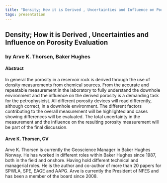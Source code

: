 ```yaml
---
title: "Density; How it is Derived , Uncertainties and Influence on Porosity Evaluation (Arve K. Thorsen, Baker Hughes )"
tags: presentation
---
```



		
<h2>
Density;  How it is Derived , Uncertainties and Influence on Porosity Evaluation
</h2>

 



		
<h3>
by Arve K. Thorsen, Baker Hughes
</h3>

 



		
<h4>
Abstract
</h4>



		

		
<p>
In general the porosity in a reservoir rock is derived through the use of density measurements from chemical sources. From the accurate and repeatable measurement in the laboratory to fully understand the downhole environment and the influence on the derived porosity is a demanding task for the petrophysicist. All different porosity devices will read differently, although correct, in a downhole environment. The different factors contributing to the overall measurement will be highlighted and cases showing differences will be evaluated. The total uncertainty in the measurement and the influence on the resulting porosity measurement will be part of the final discussion.  

</p>





		
<h4>
Arve K. Thorsen, CV
</h4>





		
<p>
Arve K. Thorsen is currently the Geoscience Manager in Baker Hughes Norway. He has worked in different roles within Baker Hughes since 1987, both in the field and onshore. Having hold different technical and managerial roles. He is the author and co-author of more than 20 papers for SPWLA, SPE, EAGE and AAPG.  Arve is currently the President of NFES and has been a member of the board since 2008.
</p>



		

